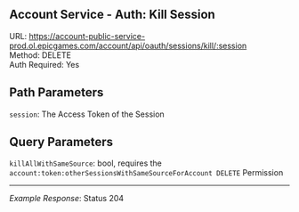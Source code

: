 ## Account Service - Auth: Kill Session

URL: https://account-public-service-prod.ol.epicgames.com/account/api/oauth/sessions/kill/:session \
Method: DELETE \
Auth Required: Yes

## Path Parameters

`session`: The Access Token of the Session

## Query Parameters

`killAllWithSameSource`: bool, requires the `account:token:otherSessionsWithSameSourceForAccount DELETE` Permission

---

_Example Response_: Status 204
